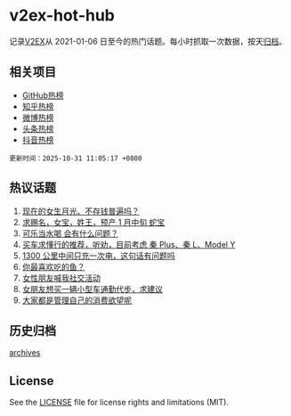 # v2ex-hot-hub

 记录[V2EX](https://www.v2ex.com/)从 2021-01-06 日至今的热门话题。每小时抓取一次数据，按天[归档](archives)。
 
 ## 相关项目

- [GitHub热榜](https://github.com/lonnyzhang423/github-hot-hub)
- [知乎热榜](https://github.com/lonnyzhang423/zhihu-hot-hub)
- [微博热榜](https://github.com/lonnyzhang423/weibo-hot-hub)
- [头条热榜](https://github.com/lonnyzhang423/toutiao-hot-hub)
- [抖音热榜](https://github.com/lonnyzhang423/douyin-hot-hub)


 `更新时间：2025-10-31 11:05:17 +0800`

## 热议话题

1. [现在的女生月光、不存钱普遍吗？](https://www.v2ex.com/t/1169368)
1. [求赐名，女宝，姓王，预产 1 月中旬 蛇宝](https://www.v2ex.com/t/1169409)
1. [可乐当水喝 会有什么问题？](https://www.v2ex.com/t/1169449)
1. [买车求懂行的推荐，听劝，目前考虑 秦 Plus、秦 L、Model Y](https://www.v2ex.com/t/1169581)
1. [1300 公里中间只充一次电，这句话有问题吗](https://www.v2ex.com/t/1169396)
1. [你最喜欢吃的鱼？](https://www.v2ex.com/t/1169494)
1. [女性朋友喊我社交活动](https://www.v2ex.com/t/1169388)
1. [女朋友想买一辆小型车通勤代步，求建议](https://www.v2ex.com/t/1169573)
1. [大家都是管理自己的消费欲望呢](https://www.v2ex.com/t/1169406)

## 历史归档

[archives](archives)

## License

See the [LICENSE](LICENSE) file for license rights and limitations (MIT).
